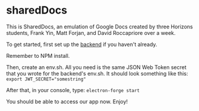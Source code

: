 # sharedDocs
This is SharedDocs, an emulation of Google Docs created by three Horizons students, Frank Yin, Matt Forjan, and David Roccapriore over a week. 

To get started, first set up the [backend](https://github.com/frankhyin/sharedDocsBackend) if you haven't already. 

Remember to NPM install. 

Then, create an env.sh. All you need is the same JSON Web Token secret that you wrote for the backend's env.sh. 
It should look something like this: 
```export JWT_SECRET="somestring"```

After that, in your console, type:
```electron-forge start```

You should be able to access our app now. Enjoy!
